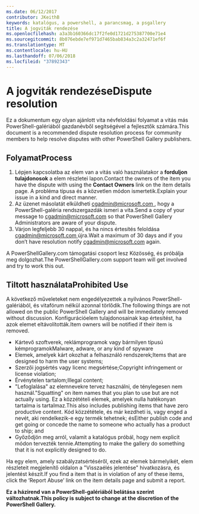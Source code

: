 ```yaml
---
ms.date: 06/12/2017
contributor: JKeithB
keywords: katalógus, a powershell, a parancsmag, a psgallery
title: A jogviták rendezése
ms.openlocfilehash: a3a3b160366dc17f2fe0d1721d275387700e71e4
ms.sourcegitcommit: 8b076ebde7ef971d7465bab834a3c2a32471ef6f
ms.translationtype: MT
ms.contentlocale: hu-HU
ms.lasthandoff: 07/06/2018
ms.locfileid: "37892343"
---
```

# <a name="dispute-resolution"></a><span data-ttu-id="851fd-103">A jogviták rendezése</span><span class="sxs-lookup"><span data-stu-id="851fd-103">Dispute resolution</span></span>

<span data-ttu-id="851fd-104">Ez a dokumentum egy olyan ajánlott vita névfeloldási folyamat a vitás más PowerShell-galériából gazdanévből segítségével a fejlesztők számára.</span><span class="sxs-lookup"><span data-stu-id="851fd-104">This document is a recommended dispute resolution process for community members to help resolve disputes with other PowerShell Gallery publishers.</span></span>

## <a name="process"></a><span data-ttu-id="851fd-105">Folyamat</span><span class="sxs-lookup"><span data-stu-id="851fd-105">Process</span></span>

1. <span data-ttu-id="851fd-106">Lépjen kapcsolatba az elem van a vitás való használatakor a **forduljon tulajdonosok** a elem részletei lapon.</span><span class="sxs-lookup"><span data-stu-id="851fd-106">Contact the owners of the item you have the dispute with using the **Contact Owners** link on the item details page.</span></span>
   <span data-ttu-id="851fd-107">A probléma típusa és a közvetlen módon ismertetik.</span><span class="sxs-lookup"><span data-stu-id="851fd-107">Explain your issue in a kind and direct manner.</span></span>
2. <span data-ttu-id="851fd-108">Az üzenet másolatát elküldheti [ cgadmin@microsoft.com ](mailto:cgadmin@microsoft.com) , hogy a PowerShell-galéria rendszergazdák ismeri a vita.</span><span class="sxs-lookup"><span data-stu-id="851fd-108">Send a copy of your message to [cgadmin@microsoft.com](mailto:cgadmin@microsoft.com) so that PowerShell Gallery Administrators are aware of your dispute.</span></span>
3. <span data-ttu-id="851fd-109">Várjon legfeljebb 30 nappal, és ha nincs értesítés feloldása [ cgadmin@microsoft.com ](mailto:cgadmin@microsoft.com) újra.</span><span class="sxs-lookup"><span data-stu-id="851fd-109">Wait a maximum of 30 days and if you don’t have resolution notify [cgadmin@microsoft.com](mailto:cgadmin@microsoft.com) again.</span></span>

<span data-ttu-id="851fd-110">A PowerShellGallery.com támogatási csoport lesz Közösség, és próbálja meg dolgozhat.</span><span class="sxs-lookup"><span data-stu-id="851fd-110">The PowerShellGallery.com support team will get involved and try to work this out.</span></span>

## <a name="prohibited-use"></a><span data-ttu-id="851fd-111">Tiltott használata</span><span class="sxs-lookup"><span data-stu-id="851fd-111">Prohibited Use</span></span>

<span data-ttu-id="851fd-112">A következő műveleteket nem engedélyezettek a nyilvános PowerShell-galériából, és vitafórum nélkül azonnal törlődik.</span><span class="sxs-lookup"><span data-stu-id="851fd-112">The following things are not allowed on the public PowerShell Gallery and will be immediately removed without discussion.</span></span>  <span data-ttu-id="851fd-113">Konfigurációelem tulajdonosainak kap értesítést, ha azok elemet eltávolították.</span><span class="sxs-lookup"><span data-stu-id="851fd-113">Item owners will be notified if their item is removed.</span></span>

- <span data-ttu-id="851fd-114">Kártevő szoftverek, reklámprogramok vagy bármilyen típusú kémprogramok</span><span class="sxs-lookup"><span data-stu-id="851fd-114">Malware, adware, or any kind of spyware</span></span>
- <span data-ttu-id="851fd-115">Elemek, amelyek kárt okozhat a felhasználó rendszerek;</span><span class="sxs-lookup"><span data-stu-id="851fd-115">Items that are designed to harm the user systems;</span></span>
- <span data-ttu-id="851fd-116">Szerzői jogsértés vagy licenc megsértése;</span><span class="sxs-lookup"><span data-stu-id="851fd-116">Copyright infringement or license violation;</span></span>
- <span data-ttu-id="851fd-117">Érvénytelen tartalom;</span><span class="sxs-lookup"><span data-stu-id="851fd-117">Illegal content;</span></span>
- <span data-ttu-id="851fd-118">"Lefoglalása" az elemnevekre tervez használni, de ténylegesen nem használ.</span><span class="sxs-lookup"><span data-stu-id="851fd-118">"Squatting" on item names that you plan to use but are not actually using.</span></span> <span data-ttu-id="851fd-119">Ez a közzétételi elemek, amelyek nulla hatékonyan tartalma is tartalmaz.</span><span class="sxs-lookup"><span data-stu-id="851fd-119">This also includes publishing items that have zero productive content.</span></span>
  <span data-ttu-id="851fd-120">Kód közzététele, és már kezdheti is, vagy enged a nevét, aki rendelkezik-e egy termék tehetnek; és</span><span class="sxs-lookup"><span data-stu-id="851fd-120">Either publish code and get going or concede the name to someone who actually has a product to ship; and</span></span>
- <span data-ttu-id="851fd-121">Győződjön meg arról, valamit a katalógus próbál, hogy nem explicit módon tervezték tennie.</span><span class="sxs-lookup"><span data-stu-id="851fd-121">Attempting to make the gallery do something that it is not explicitly designed to do.</span></span>

<span data-ttu-id="851fd-122">Ha egy elem, amely szabályzatsértéséről, ezek az elemek bármelyikét, elem részleteit megjelenítő oldalon a "Visszaélés jelentése" hivatkozásra, és jelentést készít.</span><span class="sxs-lookup"><span data-stu-id="851fd-122">If you find a item that is in violation of any of these items, click the ‘Report Abuse’ link on the item details page and submit a report.</span></span>

<span data-ttu-id="851fd-123">**Ez a házirend van a PowerShell-galériából belátása szerint változhatnak.**</span><span class="sxs-lookup"><span data-stu-id="851fd-123">**This policy is subject to change at the discretion of the PowerShell Gallery.**</span></span>